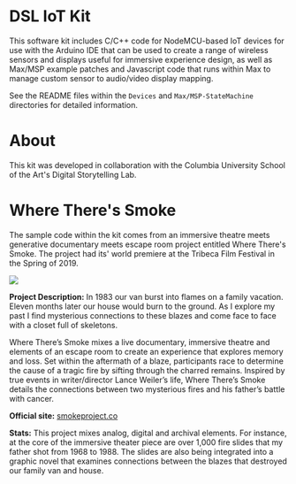 # DSL IoT Kit

This software kit includes C/C++ code for NodeMCU-based IoT devices for use with the Arduino IDE that can be used to create a range of wireless sensors and displays useful for immersive experience design, as well as Max/MSP example patches and Javascript code that runs within Max to manage custom sensor to audio/video display mapping.

See the README files within the `Devices` and `Max/MSP-StateMachine` directories for detailed information. 


# About

This kit was developed in collaboration with the Columbia University School of the Art's Digital Storytelling Lab. 


# Where There's Smoke
The sample code within the kit comes from an immersive theatre meets generative documentary meets escape room project entitled Where There's Smoke. The project had its' world premiere at the Tribeca Film Festival in the Spring of 2019. 

<img src="https://www.indiewire.com/wp-content/uploads/2019/05/wheretheresmoke.jpg?resize=800,450">

<b>Project Description:</b> In 1983 our van burst into flames on a family vacation. Eleven months later our house would burn to the ground. As I explore my past I find mysterious connections to these blazes and come face to face with a closet full of skeletons.

Where There’s Smoke mixes a live documentary, immersive theatre and elements of an escape room to create an experience that explores memory and loss. Set within the aftermath of a blaze, participants race to determine the cause of a tragic fire by sifting through the charred remains. Inspired by true events in writer/director Lance Weiler’s life, Where There’s Smoke details the connections between two mysterious fires and his father’s battle with cancer.

<b>Official site:</b> <a href="http://smokeproject.co">smokeproject.co</a>

<b>Stats:</b> This project mixes analog, digital and archival elements. For instance, at the core of the immersive theater piece are over 1,000 fire slides that my father shot from 1968 to 1988. The slides are also being integrated into a graphic novel that examines connections between the blazes that destroyed our family van and house.
